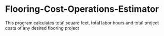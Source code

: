 # Flooring-Cost-Operations-Estimator
This program calculates total square feet, total labor hours and total project costs of any desired flooring project 

